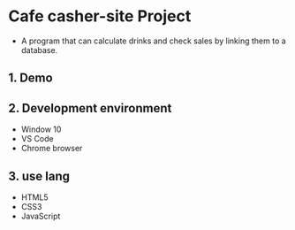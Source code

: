 # Cafe casher-site Project

- A program that can calculate drinks and check sales by linking them to a database.

## 1. Demo

## 2. Development environment

- Window 10
- VS Code
- Chrome browser

## 3. use lang

- HTML5
- CSS3
- JavaScript
